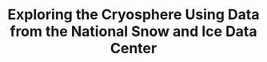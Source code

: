 ---
layout: resource
title: "Exploring the Cryosphere Using Data from the National Snow and Ice Data Center "
---